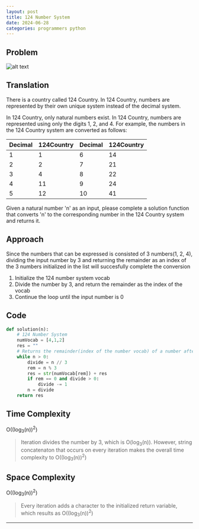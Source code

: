 ```yaml
---
layout: post
title: 124 Number System
date: 2024-06-28
categories: programmers python
---
```


## Problem
![alt text](/blog/public/img/124NumberSystem.png)

## Translation
There is a country called 124 Country. In 124 Country, numbers are represented by their own unique system instead of the decimal system.

In 124 Country, only natural numbers exist.
In 124 Country, numbers are represented using only the digits 1, 2, and 4.
For example, the numbers in the 124 Country system are converted as follows:

| Decimal | 124Country | Decimal | 124Country |
| ---------- | ---------- | ---------- | ---------- |
| 1 | 1 | 6 | 14 |
| 2 | 2 | 7 | 21 |
| 3 | 4 | 8 | 22 |
| 4 | 11 | 9 | 24 |
| 5 | 12 | 10 | 41 |

Given a natural number 'n' as an input, please complete a solution function that converts 'n' to the corresponding number in the 124 Country system and returns it.

## Approach
Since the numbers that can be expressed is consisted of 3 numbers(1, 2, 4), dividing the input number by 3 and returning the remainder as an index of the 3 numbers initialized in the list will succesfully complete the conversion
1. Initialize the 124 number system vocab
2. Divide the number by 3, and return the remainder as the index of the vocab
3. Continue the loop until the input number is 0

## Code
```python
def solution(n):
    # 124 Number System
    numVocab = [4,1,2]
    res = ""
    # Returns the remainder(index of the number vocab) of a number after dividing by 3
    while n > 0:
        divide = n // 3
        rem = n % 3
        res = str(numVocab[rem]) + res
        if rem == 0 and divide > 0:
            divide -= 1
        n = divide            
    return res
```
## Time Complexity
O((log<sub>3</sub>(n))<sup>2</sup>)
> Iteration divides the number by 3, which is O(log<sub>3</sub>(n)). However, string concatenaton that occurs on every iteration makes the overall time complexity to O((log<sub>3</sub>(n))<sup>2</sup>) 

## Space Complexity
O((log<sub>3</sub>(n))<sup>2</sup>)
> Every iteration adds a character to the initialized return variable, which results as O((log<sub>3</sub>(n))<sup>2</sup>)

---